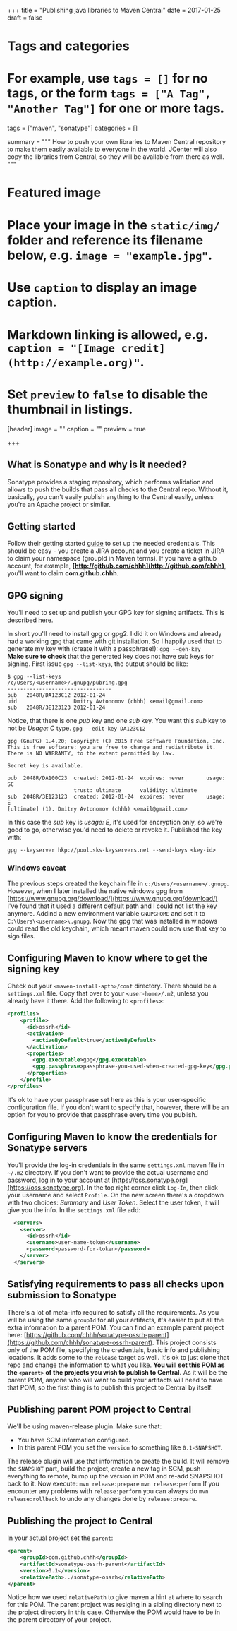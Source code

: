 +++
title = "Publishing java libraries to Maven Central"
date = 2017-01-25
draft = false

# Tags and categories
# For example, use `tags = []` for no tags, or the form `tags = ["A Tag", "Another Tag"]` for one or more tags.
tags = ["maven", "sonatype"]
categories = []

summary = """
How to push your own libraries to Maven Central repository to make them easily available to everyone in the world.
JCenter will also copy the libraries from Central, so they will be available from there as well.
"""

# Featured image
# Place your image in the `static/img/` folder and reference its filename below, e.g. `image = "example.jpg"`.
# Use `caption` to display an image caption.
#   Markdown linking is allowed, e.g. `caption = "[Image credit](http://example.org)"`.
# Set `preview` to `false` to disable the thumbnail in listings.
[header]
image = ""
caption = ""
preview = true

+++

## What is Sonatype and why is it needed?

Sonatype provides a staging repository, which performs validation and allows to push the builds that pass all checks to the Central repo. Without it, basically, you can't easily publish anything to the Central easily, unless you're an Apache project or similar.

## Getting started

Follow their getting started [guide](http://central.sonatype.org/pages/ossrh-guide.html) to set up the needed credentials. This should be easy - you create a JIRA account and you create a ticket in JIRA to claim your namespace (groupId in Maven terms). If you have a github account, for example, __[http://github.com/chhh](http://github.com/chhh)__, you'll want to claim **com.github.chhh**.

## GPG signing

You'll need to set up and publish your GPG key for signing artifacts. This is described [here](http://central.sonatype.org/pages/working-with-pgp-signatures.html).


In short you'll need to install gpg or gpg2. I did it on Windows and already had a working gpg that came with git installation. So I happily used that to generate my key with (create it with a passphrase!):
`gpg --gen-key`  
__Make sure to check__ that the generated key does not have sub keys for signing. First issue `gpg --list-keys`, the output should be like:

```text
$ gpg --list-keys
/c/Users/<username>/.gnupg/pubring.gpg
---------------------------------
pub   2048R/DA123C12 2012-01-24
uid                  Dmitry Avtonomov (chhh) <email@gmail.com>
sub   2048R/3E123123 2012-01-24
```

Notice, that there is one _pub_ key and one _sub_ key. You want this _sub_ key to not be _Usage: C_ type.
`gpg --edit-key DA123C12`

```text
gpg (GnuPG) 1.4.20; Copyright (C) 2015 Free Software Foundation, Inc.
This is free software: you are free to change and redistribute it.
There is NO WARRANTY, to the extent permitted by law.

Secret key is available.

pub  2048R/DA100C23  created: 2012-01-24  expires: never       usage: SC
                     trust: ultimate      validity: ultimate
sub  2048R/3E123123  created: 2012-01-24  expires: never       usage: E
[ultimate] (1). Dmitry Avtonomov (chhh) <email@gmail.com>

```

In this case the _sub_ key is _usage: E_, it's used for encryption only, so we're good to go, otherwise you'd need to delete or revoke it.
Published the key with:

`gpg --keyserver hkp://pool.sks-keyservers.net --send-keys <key-id>`

### Windows caveat

The previous steps created the keychain file in `c:/Users/<username>/.gnupg`. However, when I later installed the native windows gpg from [https://www.gnupg.org/download/](https://www.gnupg.org/download/) I've found that it used a different default path and I could not list the key anymore. Addind a new environment variable `GNUPGHOME` and set it to `C:\Users\<username>\.gnupg`. Now the gpg that was installed in windows could read the old keychain, which meant maven could now use that key to sign files.

## Configuring Maven to know where to get the signing key

Check out your `<maven-install-apth>/conf` directory. There should be a `settings.xml` file. Copy that over to your `<user-home>/.m2`, unless you already have it there. Add the following to `<profiles>`:

```xml
<profiles>
    <profile>
      <id>ossrh</id>
      <activation>
        <activeByDefault>true</activeByDefault>
      </activation>
      <properties>
        <gpg.executable>gpg</gpg.executable>
        <gpg.passphrase>passphrase-you-used-when-created-gpg-key</gpg.passphrase>
      </properties>
    </profile>
</profiles>
```

It's ok to have your passphrase set here as this is your user-specific configuration file. If you don't want to specify that, however, there will be an option for you to provide that passphrase every time you publish.

## Configuring Maven to know the credentials for Sonatype servers

You'll provide the log-in credentials in the same `settings.xml` maven file in `~/.m2` directory. If you don't want to provide the actual username and password, log in to your account at [https://oss.sonatype.org](https://oss.sonatype.org). In the top right corner click `Log-In`, then click your username and select `Profile`. On the new screen there's a dropdown with two choices: _Summary_ and _User Token_. Select the user token, it will give you the info. In the `settings.xml` file add:

```xml
  <servers>
    <server>
      <id>ossrh</id>
      <username>user-name-token</username>
      <password>password-for-token</password>
    </server>
  </servers>
 ```

## Satisfying requirements to pass all checks upon submission to Sonatype

There's a lot of meta-info required to satisfy all the requirements. As you will be using the same `groupId` for all your artifacts, it's easier to put all the extra information to a parent POM. You can find an example parent project here: [https://github.com/chhh/sonatype-ossrh-parent](https://github.com/chhh/sonatype-ossrh-parent). This project consists only of the POM file, specifying the credentials, basic info and publishing locations. It adds some to the `release` target as well.
It's ok to just clone that repo and change the information to what you like.
__You will set this POM as the `<parent>` of the projects you wish to publish to Central.__ As it will be the parent POM, anyone who will want to build your artifacts will need to have that POM, so the first thing is to publish this project to Central by itself.

## Publishing parent POM project to Central

We'll be using maven-release plugin. Make sure that:

- You have SCM information configured.
- In this parent POM you set the `version` to something like `0.1-SNAPSHOT`.

The release plugin will use that information to create the build. It will remove the `SNAPSHOT` part, build the project, create a new tag in SCM, push everything to remote, bump up the version in POM and re-add SNAPSHOT back to it.
Now execute:
`mvn release:prepare`
`mvn release:perform`
If you encounter any problems with `release:perform` you can always do
`mvn release:rollback` to undo any changes done by `release:prepare`.

## Publishing the project to Central

In your actual project set the `parent`:

```xml
<parent>
    <groupId>com.github.chhh</groupId>
    <artifactId>sonatype-ossrh-parent</artifactId>
    <version>0.1</version>
    <relativePath>../sonatype-ossrh</relativePath>
</parent>
```

Notice how we used `relativePath` to give maven a hint at where to search for this POM. The parent project was resiging in a sibling directory next to the project directory in this case. Otherwise the POM would have to be in the parent directory of your project.
